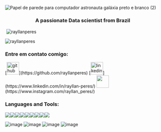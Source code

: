 ![Papel de parede para computador astronauta galáxia preto e branco (2)](https://github.com/user-attachments/assets/c1f79855-5aa7-42fa-be3f-6a9ee113c073)

<h3 align="center">A passionate Data scientist from Brazil</h3>

<p>&nbsp;<img align="center" src="https://github-readme-stats.vercel.app/api?username=rayllanperes&show_icons=true&locale=en" alt="rayllanperes" /></p>

<p><img align="center" src="https://github-readme-streak-stats.herokuapp.com/?user=rayllanperes&" alt="rayllanperes" /></p>

<h3 align="left">Entre em contato comigo:</h3>
[<img src='https://cdn.jsdelivr.net/npm/simple-icons@3.0.1/icons/github.svg' alt='github' height='40'>](https://github.com/rayllanperes)  [<img src='https://cdn.jsdelivr.net/npm/simple-icons@3.0.1/icons/linkedin.svg' alt='linkedin' height='40'>](https://www.linkedin.com/in/rayllan-peres/)  <img src='https://img.shields.io/badge/Instagram-E4405F?style=for-the-badge&logo=instagram&logoColor=white' height='40'>(https://www.instagram.com/rayllan_peres/)   

<h3 align="left">Languages and Tools:</h3>
<img src= "https://img.shields.io/badge/MySQL-005C84?style=for-the-badge&logo=mysql&logoColor=white"><img src= "https://img.shields.io/badge/PowerBI-F2C811?style=for-the-badge&logo=Power%20BI&logoColor=white"><img src= "https://img.shields.io/badge/Python-FFD43B?style=for-the-badge&logo=python&logoColor=blue"><img src= "https://img.shields.io/badge/Pandas-2C2D72?style=for-the-badge&logo=pandas&logoColor=white"><img src= "https://img.shields.io/badge/Plotly-239120?style=for-the-badge&logo=plotly&logoColor=white"><img src= "https://img.shields.io/badge/Numpy-777BB4?style=for-the-badge&logo=numpy&logoColor=white"><img src= "https://img.shields.io/badge/scikit_learn-F7931E?style=for-the-badge&logo=scikit-learn&logoColor=white"><img src= "https://img.shields.io/badge/Jupyter-F37626.svg?&style=for-the-badge&logo=Jupyter&logoColor=white"><img src= "https://img.shields.io/badge/Microsoft_Excel-217346?style=for-the-badge&logo=microsoft-excel&logoColor=white">

![image]("https://img.shields.io/badge/MySQL-005C84?style=for-the-badge&logo=mysql&logoColor=white") ![image]({https://img.shields.io/badge/PowerBI-F2C811?style=for-the-badge&logo=Power%20BI&logoColor=white"}) ![image](https://img.shields.io/badge/Python-FFD43B?style=for-the-badge&logo=python&logoColor=blue) ![image]({https://img.shields.io/badge/Python-FFD43B?style=for-the-badge&logo=python&logoColor=blue})
